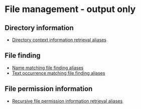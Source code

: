 
# File management - output only

## Directory information

* [Directory context information retrieval aliases](directory_information/directory-context-information-retrieval.aliases)

## File finding

* [Name matching file finding aliases](file_finding/name-matching-file-finding.aliases)
* [Text occurrence matching file finding aliases](file_finding/text-occurrence-matching-file-finding.aliases)

## File permission information

* [Recursive file permission information retrieval aliases](file_permission_information/recursive-file-permission-information-retrieval.aliases)

